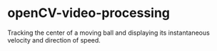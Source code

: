# openCV-video-processing
Tracking the center of a moving ball and displaying its instantaneous velocity and direction of speed.
